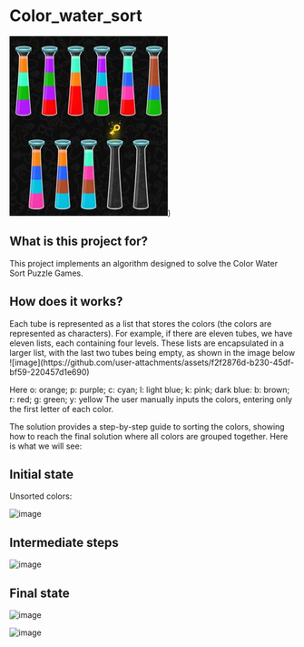 <h1>Color_water_sort</h1>

![image](https://github.com/ZaraTiana3/Python_project/blob/main/Color_water_sort/images/beginning.JPG))

<h2>What is this project for?</h2>

This project implements an algorithm designed to solve the Color Water Sort Puzzle Games.

<h2>How does it works? </h2>
Each tube is represented as a list that stores the colors (the colors are represented as characters). For example, if there are eleven tubes, we have eleven lists, each containing four levels. These lists are encapsulated in a larger list, with the last two tubes being empty, as shown in the image below
![image](https://github.com/user-attachments/assets/f2f2876d-b230-45df-bf59-220457d1e690)

Here o: orange;  p: purple; c: cyan; l: light blue; k: pink; dark blue: b: brown; r: red; g: green; y: yellow 
The user manually inputs the colors, entering only the first letter of each color.

The solution provides a step-by-step guide to sorting the colors, showing how to reach the final solution where all colors are grouped together. Here is what we will see: 

<h2>Initial state </h2>
Unsorted colors: 

![image](https://github.com/user-attachments/assets/15694c55-d5a4-4c99-83bf-0a4df29cd317)


<h2>Intermediate steps  </h2> 

![image](https://github.com/user-attachments/assets/d56d1fa1-4ec4-4a19-9f61-3091ebbb91fa)


<h2>Final state </h2> 

![image](https://github.com/user-attachments/assets/20d1a25e-4184-4510-9889-5d9b91d632e8)



![image](https://github.com/user-attachments/assets/9b181ef8-5301-49bd-9e60-ba1b751434a2)









